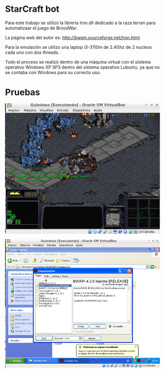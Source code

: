 # StarCraft bot


Para este trabajo se utilizó la librería Iron.dll dedicado a la raza terran para automatizaar el juego de BroodWar.

La página web del autor es: http://bwem.sourceforge.net/Iron.html

Para la emulación se utilizo una laptop i3-3110m de 2.4Ghz de 2 nucleos cada uno con dos threads.


Todo el proceso se realizó dentro de una máquina virtual con el sistema operativo Windows XP SP3 dentro del sistema operativo Lubuntu, ya que no se contaba con Windows para su correcto uso.



# Pruebas

![Alt text](iron1.png?raw=true "Injectador de dll")

![Alt text](iron2.png?raw=true "Jugando con el mod")


